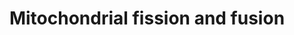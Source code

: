 ---
annotations:
- id: PW:0001999
  parent: regulatory pathway
  type: Pathway Ontology
  value: mitochondria fusion pathway
- id: PW:0001998
  parent: regulatory pathway
  type: Pathway Ontology
  value: mitochondria fission pathway
authors:
- Madeomuga
- Khanspers
- Susan
- Ash iyer
- Eweitz
citedin: ''
communities:
- Mitochondrion
- ONTOX
description: '"The localization, as well as some interaction and modification of the
  principal proteins involved in the two processes are shown. Once dephosphorylated,
  DRP1 is recruited to the outer membrane by FIS1 or by another, unknown, component.
  The oligomerization of DRP1 is followed by constriction of the membrane and mitochondrial
  fission. The pro-fusion proteins (MFNs on the outer membrane and OPA1 on the inner
  membrane) oligomerize to induce fusion of the membranes. Other additional components
  of the machinery are shown." [Silvia Campello and Luca Scorrano 2010](https://www.ncbi.nlm.nih.gov/pmc/articles/PMC2933866/);
  diagram derived from Figure 1.'
last-edited: 2025-03-11
ndex: null
organisms:
- Homo sapiens
redirect_from:
- /index.php/Pathway:WP4318
- /instance/WP4318
- /instance/WP4318_r137935
revision: r137935
schema-jsonld:
- '@context': https://schema.org/
  '@id': https://wikipathways.github.io/pathways/WP4318.html
  '@type': Dataset
  creator:
    '@type': Organization
    name: WikiPathways
  description: '"The localization, as well as some interaction and modification of
    the principal proteins involved in the two processes are shown. Once dephosphorylated,
    DRP1 is recruited to the outer membrane by FIS1 or by another, unknown, component.
    The oligomerization of DRP1 is followed by constriction of the membrane and mitochondrial
    fission. The pro-fusion proteins (MFNs on the outer membrane and OPA1 on the inner
    membrane) oligomerize to induce fusion of the membranes. Other additional components
    of the machinery are shown." [Silvia Campello and Luca Scorrano 2010](https://www.ncbi.nlm.nih.gov/pmc/articles/PMC2933866/);
    diagram derived from Figure 1.'
  keywords:
  - BAX
  - BCL2
  - BNIP3
  - DRP1
  - Endophilin-A1
  - FIS1
  - MFN1
  - MFN2
  - MIB1
  - MTP18
  - OPA1
  - PLD1
  - Prohibitin
  license: CC0
  name: Mitochondrial fission and fusion
seo: CreativeWork
title: Mitochondrial fission and fusion
wpid: WP4318
---